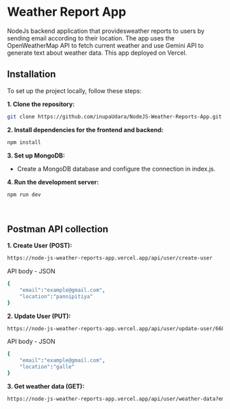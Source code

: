 # Weather Report App
NodeJs backend application that providesweather reports to users by sending email according to their location. The app uses the OpenWeatherMap API to fetch current weather and use Gemini API to generate text about weather data. This app deployed on Vercel.
<br>

## Installation

To set up the project locally, follow these steps:

**1. Clone the repository:**

```bash
git clone https://github.com/inupaUdara/NodeJS-Weather-Reports-App.git
```

**2. Install dependencies for the frontend and backend:**

```bash
npm install
```

**3. Set up MongoDB:**

- Create a MongoDB database and configure the connection in index.js.

**4. Run the development server:**

```bash
npm run dev
```

<br>

## Postman API collection

**1. Create User (POST):**

```bash
https://node-js-weather-reports-app.vercel.app/api/user/create-user
```
API body - JSON
```bash
{
    "email":"example@gmail.com",
    "location":"pannipitiya"
}
```

**2. Update User (PUT):**

```bash
https://node-js-weather-reports-app.vercel.app/api/user/update-user/668f6ce2a45ae57e5f13e27d
```
API body - JSON
```bash
{
    "email":"example@gmail.com",
    "location":"galle"
}
```

**3. Get weather data (GET):**

```bash
https://node-js-weather-reports-app.vercel.app/api/user/weather-data?email=example2@gmail.com&date=2024-07-12
```



